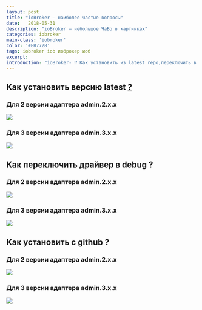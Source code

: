 ```yaml
---
layout: post
title: "ioBroker — наиболее частые вопросы"
date:   2018-05-31
description: "ioBroker — небольшое ЧаВо в картинках"
categories: iobroker
main-class: 'iobroker'
color: '#EB7728'
tags: iobroker iob иоброкер иоб
excerpt:
introduction: "ioBroker- ⁉️ Как установить из latest repo,переключить в debag, установить с git . "
---
```


## Как установить версию latest [?][1]
### Для 2 версии адаптера admin.2.x.x
![][2]
### Для 3 версии адаптера admin.3.x.x
![][3]
## Как переключить драйвер в debug ?
### Для 2 версии адаптера admin.2.x.x
![][4]
### Для 3 версии адаптера admin.3.x.x
![][5]
## Как установить c github ?
### Для 2 версии адаптера admin.2.x.x
![][6]
### Для 3 версии адаптера admin.3.x.x
![][7]

[1]: http://iobroker.net/
[2]: /assets/image/latest.jpg
[3]: /assets/image/latest_3.jpg
[4]: /assets/image/debug.jpg
[5]: /assets/image/debug_3.jpg
[6]: /assets/image/git.jpg
[7]: /assets/image/git_3.jpg

